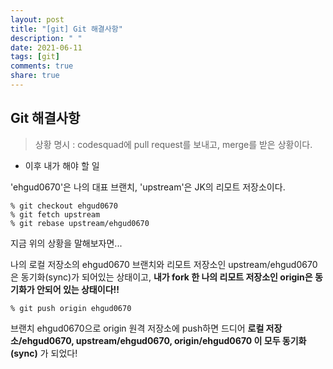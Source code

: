 ```yaml
---
layout: post
title: "[git] Git 해결사항"
description: " "
date: 2021-06-11
tags: [git]
comments: true
share: true
---
```


## Git 해결사항

> 상황 명시 : codesquad에 pull request를 보내고, merge를 받은 상황이다. 

* 이후 내가 해야 할 일 

'ehgud0670'은 나의 대표 브랜치, 'upstream'은 JK의 리모트 저장소이다.  

```
% git checkout ehgud0670
% git fetch upstream
% git rebase upstream/ehgud0670
```

지금 위의 상황을 말해보자면...

나의 로컬 저장소의 ehgud0670 브랜치와 리모트 저장소인 upstream/ehgud0670 은 동기화(sync)가 되어있는 상태이고, **내가 fork 한 나의 리모트 저장소인 origin은 동기화가 안되어 있는 상태이다!!**

```
% git push origin ehgud0670 
```
브랜치 ehgud0670으로 origin 원격 저장소에 push하면 드디어 **로컬 저장소/ehgud0670, upstream/ehgud0670, origin/ehgud0670 이 모두 동기화(sync)** 가 되었다! 
